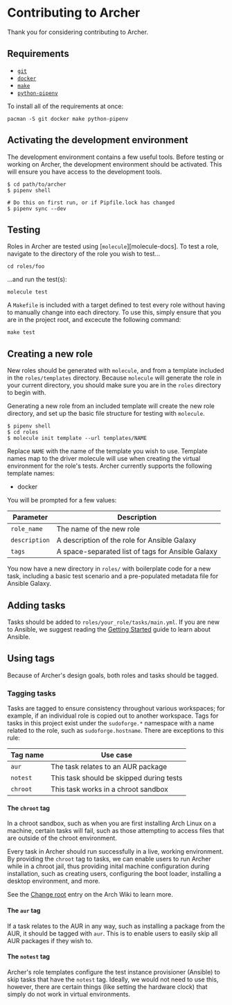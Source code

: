 # Contributing to Archer

Thank you for considering contributing to Archer.

## Requirements

* [`git`][pkg-git]
* [`docker`][pkg-docker]
* [`make`][pkg-make]
* [`python-pipenv`][pkg-pipenv]

To install all of the requirements at once:

```
pacman -S git docker make python-pipenv
```

## Activating the development environment

The development environment contains a few useful tools. Before testing or
working on Archer, the development environment should be activated. This will
ensure you have access to the development tools.

```
$ cd path/to/archer
$ pipenv shell

# Do this on first run, or if Pipfile.lock has changed
$ pipenv sync --dev
```

## Testing

Roles in Archer are tested using [`molecule`][molecule-docs]. To test a role,
navigate to the directory of the role you wish to test...

```
cd roles/foo
```

...and run the test(s):

```
molecule test
```

A `Makefile` is included with a target defined to test every role without
having to manually change into each directory. To use this, simply ensure that
you are in the project root, and excecute the following command:

```
make test
```

## Creating a new role

New roles should be generated with `molecule`, and from a template included in
the `roles/templates` directory. Because `molecule` will generate the role in
your current directory, you should make sure you are in the `roles` directory to
begin with.

Generating a new role from an included template will create the new role
directory, and set up the basic file structure for testing with `molecule`.

```
$ pipenv shell
$ cd roles
$ molecule init template --url templates/NAME
```

Replace `NAME` with the name of the template you wish to use. Template names
map to the driver molecule will use when creating the virtual environment for
the role's tests. Archer currently supports the following template names:

* docker

You will be prompted for a few values:

| Parameter     | Description                                       |
| ------------- | ------------------------------------------------- |
| `role_name`   | The name of the new role                          |
| `description` | A description of the role for Ansible Galaxy      |
| `tags`        | A space-separated list of tags for Ansible Galaxy |

You now have a new directory in `roles/` with boilerplate code for a new task,
including a basic test scenario and a pre-populated metadata file for Ansible
Galaxy.

## Adding tasks

Tasks should be added to `roles/your_role/tasks/main.yml`. If you are new to
Ansible, we suggest reading the [Getting Started][adocs-intro] guide to learn
about Ansible.

## Using tags

Because of Archer's design goals, both roles and tasks should be tagged.

### Tagging tasks

Tasks are tagged to ensure consistency throughout various workspaces; for
example, if an individual role is copied out to another workspace. Tags for
tasks in this project exist under the `sudoforge.*` namespace with a name
related to the role, such as `sudoforge.hostname`. There are exceptions to this
rule:

| Tag name | Use case                                 |
| ---------|----------------------------------------- |
| `aur`    | The task relates to an AUR package       |
| `notest` | This task should be skipped during tests |
| `chroot` | This task works in a chroot sandbox      |

#### The `chroot` tag

In a chroot sandbox, such as when you are first installing Arch Linux on
a machine, certain tasks will fail, such as those attempting to access files
that are outside of the chroot environment.

Every task in Archer should run successfully in a live, working environment. By
providing the `chroot` tag to tasks, we can enable users to run Archer while in
a chroot jail, thus providing inital machine configuration during installation,
such as creating users, configuring the boot loader, installing a desktop
environment, and more.

See the [Change root][awiki-chroot] entry on the Arch Wiki to learn more.

#### The `aur` tag

If a task relates to the AUR in any way, such as installing a package from the
AUR, it should be tagged with `aur`. This is to enable users to easily skip all
AUR packages if they wish to.

#### The `notest` tag

Archer's role templates configure the test instance provisioner (Ansible) to
skip tasks that have the `notest` tag. Ideally, we would not need to use this,
however, there are certain things (like setting the hardware clock) that simply
do not work in virtual environments.

[adocs-intro]: http://docs.ansible.com/ansible/latest/user_guide/intro_getting_started.html
[awiki-chroot]: https://wiki.archlinux.org/index.php/Change_root
[pkg-git]: https://www.archlinux.org/packages/extra/x86_64/git
[pkg-make]: https://www.archlinux.org/packages/core/x86_64/make
[pkg-pipenv]: https://www.archlinux.org/packages/community/any/python-pipenv
[pkg-docker]: https://www.archlinux.org/packages/community/x86_64/docker
